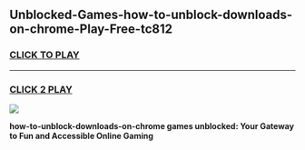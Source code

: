 
## Unblocked-Games-how-to-unblock-downloads-on-chrome-Play-Free-tc812
<h3>
<a href="https://premium76.site?title=how-to-unblock-downloads-on-chrome&ref=20M">CLICK TO PLAY</a></h3>
<hr>

<h3>
<a href="https://premium76.site?title=how-to-unblock-downloads-on-chrome&ref=20M">CLICK 2 PLAY</a>
  
</h3>

<a href="https://premium76.site?title=how-to-unblock-downloads-on-chrome&ref=19M"><img src="https://clearcache.store/games.png"></a>


**how-to-unblock-downloads-on-chrome games unblocked: Your Gateway to Fun and Accessible Online Gaming**
